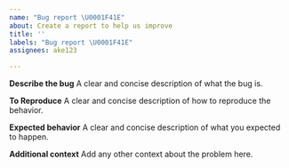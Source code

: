 ```yaml
---
name: "Bug report \U0001F41E"
about: Create a report to help us improve
title: ''
labels: "Bug report \U0001F41E"
assignees: ake123

---
```


**Describe the bug**
A clear and concise description of what the bug is.

**To Reproduce**
A clear and concise description of how to reproduce the behavior.

**Expected behavior**
A clear and concise description of what you expected to happen.

**Additional context**
Add any other context about the problem here.
